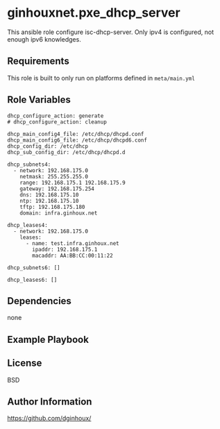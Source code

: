 ginhouxnet.pxe_dhcp_server
=========

This ansible role configure isc-dhcp-server.
Only ipv4 is configured, not enough ipv6 knowledges.


Requirements
------------

This role is built to only run on platforms defined in `meta/main.yml`


Role Variables
--------------


```
dhcp_configure_action: generate
# dhcp_configure_action: cleanup

dhcp_main_config4_file: /etc/dhcp/dhcpd.conf
dhcp_main_config6_file: /etc/dhcp/dhcpd6.conf
dhcp_config_dir: /etc/dhcp
dhcp_sub_config_dir: /etc/dhcp/dhcpd.d

dhcp_subnets4:
  - network: 192.168.175.0
    netmask: 255.255.255.0
    range: 192.168.175.1 192.168.175.9
    gateway: 192.168.175.254
    dns: 192.168.175.10
    ntp: 192.168.175.10
    tftp: 192.168.175.180
    domain: infra.ginhoux.net

dhcp_leases4:
  - network: 192.168.175.0
    leases:
      - name: test.infra.ginhoux.net
        ipaddr: 192.168.175.1
        macaddr: AA:BB:CC:00:11:22

dhcp_subnets6: []

dhcp_leases6: []

```


Dependencies
------------

none

Example Playbook
----------------



License
-------

BSD


Author Information
------------------

https://github.com/dginhoux/
